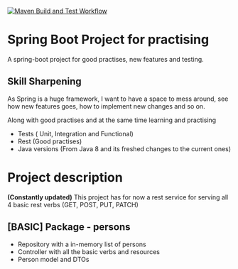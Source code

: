 [![Maven Build and Test Workflow](https://github.com/ehlui/mafalda-sb-practise/actions/workflows/build-test-workflow.yml/badge.svg)](https://github.com/ehlui/mafalda-sb-practise/actions/workflows/build-test-workflow.yml)

# Spring Boot Project for practising
A spring-boot project for good practises, new features and testing. 

## Skill Sharpening
As Spring is a huge framework, I want to have a space to mess around, see how new features goes, how to implement new changes and so on.

Along with good practises and at the same time learning and practising
- Tests ( Unit, Integration and Functional)
- Rest  (Good practises)
- Java versions (From Java 8 and its freshed changes to the current ones)


# Project description 
**(Constantly updated)**
This project has for now a rest service for serving all 4 basic rest verbs (GET, POST, PUT, PATCH)

## [BASIC] Package - persons
- Repository with a in-memory list of persons
- Controller with all the basic verbs and resources
- Person model and DTOs

